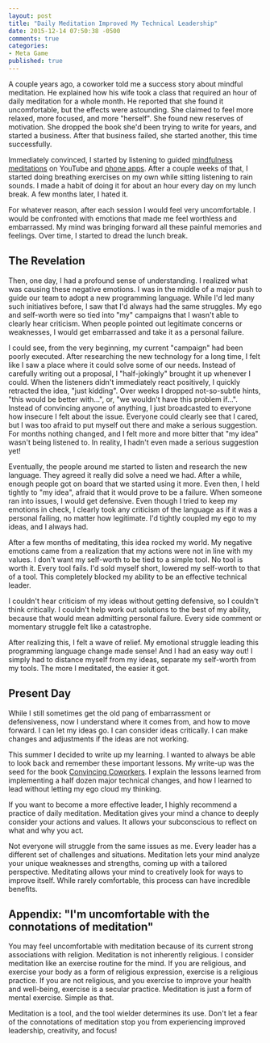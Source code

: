 ```yaml
---
layout: post
title: "Daily Meditation Improved My Technical Leadership"
date: 2015-12-14 07:50:38 -0500
comments: true
categories: 
- Meta Game
published: true
---
```


A couple years ago, a coworker told me a success story about mindful meditation.
He explained how his wife took a class that required an hour of daily meditation
for a whole month. He reported that she found it uncomfortable, but the effects
were astounding. She claimed to feel more relaxed, more focused, and more
"herself". She found new reserves of motivation. She dropped the book she'd been
trying to write for years, and started a business. After that business failed,
she started another, this time successfully.

Immediately convinced, I started by listening to guided
[mindfulness meditations](https://en.wikipedia.org/wiki/Mindfulness#Mindfulness_meditation)
on YouTube and [phone apps](https://www.headspace.com/science). After a couple
weeks of that, I started doing breathing exercises on my own while sitting
listening to rain sounds. I made a habit of doing it for about an hour every day
on my lunch break. A few months later, I hated it.

For whatever reason, after each session I would feel very uncomfortable. I would
be confronted with emotions that made me feel worthless and embarrassed. My mind
was bringing forward all these painful memories and feelings. Over time, I
started to dread the lunch break.

## The Revelation

Then, one day, I had a profound sense of understanding. I realized what was
causing these negative emotions. I was in the middle of a major push to guide
our team to adopt a new programming language. While I'd led many such
initiatives before, I saw that I'd always had the same struggles. My ego and
self-worth were so tied into "my" campaigns that I wasn't able to clearly hear
criticism. When people pointed out legitimate concerns or weaknesses, I would
get embarrassed and take it as a personal failure.

I could see, from the very beginning, my current "campaign" had been poorly
executed. After researching the new technology for a long time, I felt like I
saw a place where it could solve some of our needs. Instead of carefully writing
out a proposal, I "half-jokingly" brought it up whenever I could. When the
listeners didn't immediately react positively, I quickly retracted the idea,
"just kidding". Over weeks I dropped not-so-subtle hints, "this would be better
with...", or, "we wouldn't have this problem if...". Instead of convincing
anyone of anything, I just broadcasted to everyone how insecure I felt about the
issue. Everyone could clearly see that I cared, but I was too afraid to put
myself out there and make a serious suggestion. For months nothing changed, and
I felt more and more bitter that "my idea" wasn't being listened to. In reality,
I hadn't even made a serious suggestion yet!

Eventually, the people around me started to listen and research the new
language. They agreed it really did solve a need we had. After a while, enough
people got on board that we started using it more. Even then, I held tightly to
"my idea", afraid that it would prove to be a failure. When someone ran into
issues, I would get defensive. Even though I tried to keep my emotions in check,
I clearly took any criticism of the language as if it was a personal failing, no
matter how legitimate. I'd tightly coupled my ego to my ideas, and I always had.

After a few months of meditating, this idea rocked my world. My negative
emotions came from a realization that my actions were not in line with my
values. I don't want my self-worth to be tied to a simple tool. No tool is worth
it. Every tool fails. I'd sold myself short, lowered my self-worth to that of a
tool. This completely blocked my ability to be an effective technical leader.

I couldn't hear criticism of my ideas without getting defensive, so I couldn't
think critically. I couldn't help work out solutions to the best of my ability,
because that would mean admitting personal failure. Every side comment or
momentary struggle felt like a catastrophe.

After realizing this, I felt a wave of relief. My emotional struggle leading
this programming language change made sense! And I had an easy way out! I simply
had to distance myself from my ideas, separate my self-worth from my tools. The
more I meditated, the easier it got.

## Present Day

While I still sometimes get the old pang of embarrassment or defensiveness, now
I understand where it comes from, and how to move forward. I can let my ideas
go. I can consider ideas critically. I can make changes and adjustments if the
ideas are not working.

This summer I decided to write up my learning. I wanted to always be able to
look back and remember these important lessons. My write-up was the seed for the
book [Convincing Coworkers](https://leanpub.com/convincingcoworkers). I explain
the lessons learned from implementing a half dozen major technical changes, and
how I learned to lead without letting my ego cloud my thinking.

If you want to become a more effective leader, I highly recommend a practice of
daily meditation. Meditation gives your mind a chance to deeply consider your
actions and values. It allows your subconscious to reflect on what and why you
act.

Not everyone will struggle from the same issues as me. Every leader has a
different set of challenges and situations. Meditation lets your mind analyze
your unique weaknesses and strengths, coming up with a tailored perspective.
Meditating allows your mind to creatively look for ways to improve itself. While
rarely comfortable, this process can have incredible benefits.

## Appendix: "I'm uncomfortable with the connotations of meditation"

You may feel uncomfortable with meditation because of its current strong
associations with religion. Meditation is not inherently religious. I consider
meditation like an exercise routine for the mind. If you are religious, and
exercise your body as a form of religious expression, exercise is a religious
practice. If you are not religious, and you exercise to improve your health and
well-being, exercise is a secular practice. Meditation is just a form of mental
exercise. Simple as that.

Meditation is a tool, and the tool wielder determines its use. Don't let a fear
of the connotations of meditation stop you from experiencing improved
leadership, creativity, and focus!
